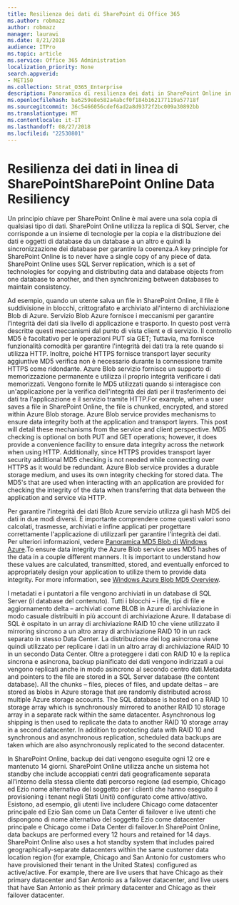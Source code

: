 ```yaml
---
title: Resilienza dei dati di SharePoint di Office 365
ms.author: robmazz
author: robmazz
manager: laurawi
ms.date: 8/21/2018
audience: ITPro
ms.topic: article
ms.service: Office 365 Administration
localization_priority: None
search.appverid:
- MET150
ms.collection: Strat_O365_Enterprise
description: Panoramica di resilienza dei dati in SharePoint Online in Office 365.
ms.openlocfilehash: ba6259e8e582a4abcf0f184b162177119a57718f
ms.sourcegitcommit: 36c5466056cdef6ad2a8d9372f2bc009a30892bb
ms.translationtype: MT
ms.contentlocale: it-IT
ms.lasthandoff: 08/27/2018
ms.locfileid: "22530801"
---
```

# <a name="sharepoint-online-data-resiliency"></a><span data-ttu-id="38347-103">Resilienza dei dati in linea di SharePoint</span><span class="sxs-lookup"><span data-stu-id="38347-103">SharePoint Online Data Resiliency</span></span>
<span data-ttu-id="38347-p101">Un principio chiave per SharePoint Online è mai avere una sola copia di qualsiasi tipo di dati. SharePoint Online utilizza la replica di SQL Server, che corrisponde a un insieme di tecnologie per la copia e la distribuzione dei dati e oggetti di database da un database a un altro e quindi la sincronizzazione dei database per garantire la coerenza.</span><span class="sxs-lookup"><span data-stu-id="38347-p101">A key principle for SharePoint Online is to never have a single copy of any piece of data. SharePoint Online uses SQL Server replication, which is a set of technologies for copying and distributing data and database objects from one database to another, and then synchronizing between databases to maintain consistency.</span></span> 

<span data-ttu-id="38347-p102">Ad esempio, quando un utente salva un file in SharePoint Online, il file è suddivisione in blocchi, crittografato e archiviato all'interno di archiviazione Blob di Azure. Servizio Blob Azure fornisce i meccanismi per garantire l'integrità dei dati sia livello di applicazione e trasporto. In questo post verrà descritte questi meccanismi dal punto di vista client e di servizio. Il controllo MD5 è facoltativo per le operazioni PUT sia GET; Tuttavia, ma fornisce funzionalità comodità per garantire l'integrità dei dati tra la rete quando si utilizza HTTP. Inoltre, poiché HTTPS fornisce transport layer security aggiuntive MD5 verifica non è necessario durante la connessione tramite HTTPS come ridondante. Azure Blob servizio fornisce un supporto di memorizzazione permanente e utilizza il proprio integrità verificare i dati memorizzati. Vengono fornite le MD5 utilizzati quando si interagisce con un'applicazione per la verifica dell'integrità dei dati per il trasferimento dei dati tra l'applicazione e il servizio tramite HTTP.</span><span class="sxs-lookup"><span data-stu-id="38347-p102">For example, when a user saves a file in SharePoint Online, the file is chunked, encrypted, and stored within Azure Blob storage. Azure Blob service provides mechanisms to ensure data integrity both at the application and transport layers. This post will detail these mechanisms from the service and client perspective. MD5 checking is optional on both PUT and GET operations; however, it does provide a convenience facility to ensure data integrity across the network when using HTTP. Additionally, since HTTPS provides transport layer security additional MD5 checking is not needed while connecting over HTTPS as it would be redundant. Azure Blob service provides a durable storage medium, and uses its own integrity checking for stored data. The MD5's that are used when interacting with an application are provided for checking the integrity of the data when transferring that data between the application and service via HTTP.</span></span> 

<span data-ttu-id="38347-p103">Per garantire l'integrità dei dati Blob Azure servizio utilizza gli hash MD5 dei dati in due modi diversi. È importante comprendere come questi valori sono calcolati, trasmesse, archiviati e infine applicati per progettare correttamente l'applicazione di utilizzarli per garantire l'integrità dei dati. Per ulteriori informazioni, vedere [Panoramica MD5 Blob di Windows Azure](http://blogs.msdn.com/b/windowsazurestorage/archive/2011/02/18/windows-azure-blob-md5-overview.aspx).</span><span class="sxs-lookup"><span data-stu-id="38347-p103">To ensure data integrity the Azure Blob service uses MD5 hashes of the data in a couple different manners. It is important to understand how these values are calculated, transmitted, stored, and eventually enforced to appropriately design your application to utilize them to provide data integrity. For more information, see [Windows Azure Blob MD5 Overview](http://blogs.msdn.com/b/windowsazurestorage/archive/2011/02/18/windows-azure-blob-md5-overview.aspx).</span></span> 

<span data-ttu-id="38347-p104">I metadati e i puntatori a file vengono archiviati in un database di SQL Server (il database del contenuto). Tutti i blocchi – i file, tipi di file e aggiornamento delta – archiviati come BLOB in Azure di archiviazione in modo casuale distribuiti in più account di archiviazione Azure. Il database di SQL è ospitato in un array di archiviazione RAID 10 che viene utilizzato il mirroring sincrono a un altro array di archiviazione RAID 10 in un rack separato in stesso Data Center. La distribuzione dei log asincrona viene quindi utilizzato per replicare i dati in un altro array di archiviazione RAID 10 in un secondo Data Center. Oltre a proteggere i dati con RAID 10 e la replica sincrona e asincrona, backup pianificato dei dati vengono indirizzati a cui vengono replicati anche in modo asincrono al secondo centro dati.</span><span class="sxs-lookup"><span data-stu-id="38347-p104">Metadata and pointers to the file are stored in a SQL Server database (the content database). All the chunks – files, pieces of files, and update deltas – are stored as blobs in Azure storage that are randomly distributed across multiple Azure storage accounts. The SQL database is hosted on a RAID 10 storage array which is synchronously mirrored to another RAID 10 storage array in a separate rack within the same datacenter. Asynchronous log shipping is then used to replicate the data to another RAID 10 storage array in a second datacenter. In addition to protecting data with RAID 10 and synchronous and asynchronous replication, scheduled data backups are taken which are also asynchronously replicated to the second datacenter.</span></span> 

<span data-ttu-id="38347-p105">In SharePoint Online, backup dei dati vengono eseguite ogni 12 ore e mantenuto 14 giorni. SharePoint Online utilizza anche un sistema hot standby che include accoppiati centri dati geograficamente separata all'interno della stessa cliente dati percorso regione (ad esempio, Chicago ed Ezio nome alternativo del soggetto per i clienti che hanno eseguito il provisioning i tenant negli Stati Uniti) configurato come attivo/attivo. Esistono, ad esempio, gli utenti live includere Chicago come datacenter principale ed Ezio San come un Data Center di failover e live utenti che dispongono di nome alternativo del soggetto Ezio come datacenter principale e Chicago come i Data Center di failover.</span><span class="sxs-lookup"><span data-stu-id="38347-p105">In SharePoint Online, data backups are performed every 12 hours and retained for 14 days. SharePoint Online also uses a hot standby system that includes paired geographically-separate datacenters within the same customer data location region (for example, Chicago and San Antonio for customers who have provisioned their tenant in the United States) configured as active/active. For example, there are live users that have Chicago as their primary datacenter and San Antonio as a failover datacenter, and live users that have San Antonio as their primary datacenter and Chicago as their failover datacenter.</span></span> 